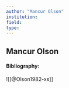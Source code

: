 ```yaml
---
author: "Mancur Olson"
institution:
field:
type:
---
```


## Mancur Olson
#### Bibliography:

![[@Olson1982-xs]]